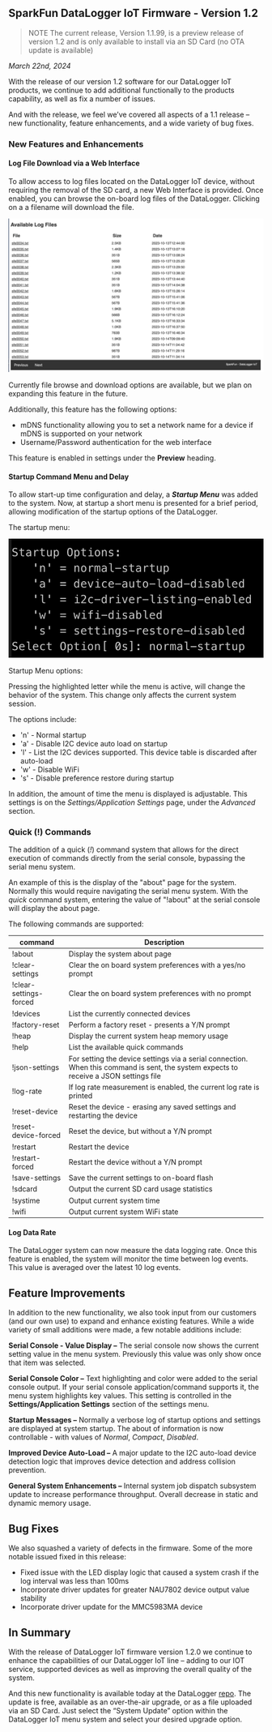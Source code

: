 
## SparkFun DataLogger IoT Firmware - Version 1.2

> NOTE
> The current release, Version 1.1.99, is a preview release of version 1.2 and is only available to install via an SD Card (no OTA update is available)

_March 22nd, 2024_

With the release of our version 1.2 software for our DataLogger IoT products, we continue to add additional functionally to the products capability, as well as fix a number of issues.

And with the release, we feel we’ve covered all aspects of a 1.1 release – new functionality, feature enhancements, and a wide variety of bug fixes.  

### New Features and Enhancements

#### Log File Download via a Web Interface

To allow access to log files located on the DataLogger IoT device, without requiring the removal of the SD card, a new Web Interface is provided. Once enabled, you can browse the on-board log files of the DataLogger. Clicking on a a filename will download the file.

![Web Interface](res/v010200_webI.png)

Currently file browse and download options are available, but we plan on expanding this feature in the future.

Additionally, this feature has the following options:

* mDNS functionality allowing you to set a network name for a device if mDNS is supported on your network
* Username/Password authentication for the web interface

This feature is enabled in settings under the **Preview** heading.

#### Startup Command Menu and Delay

To allow start-up time configuration and delay, a _**Startup Menu**_ was added to the system. Now, at startup a short menu is presented for a brief period, allowing modification of the startup options of the DataLogger.

The startup menu:

![Startup Menu](res/v010200_startup.png)

Startup Menu options:

Pressing the highlighted letter while the menu is active, will change the behavior of the system. This change only affects the current system session.

The options include:

* 'n' - Normal startup
* 'a' - Disable I2C device auto load on startup
* 'l' - List the I2C devices supported. This device table is discarded after auto-load
* 'w' - Disable WiFi
* 's' - Disable preference restore during startup

In addition, the amount of time the menu is displayed is adjustable.  This settings is on the _Settings/Application Settings_ page, under the _Advanced_ section.

### Quick (!) Commands

The addition of a quick (_!_) command system that allows for the direct execution of commands directly from the serial console, bypassing the serial menu system.

An example of this is the display of the "about" page for the system. Normally this would require navigating the serial menu system. With the _quick_ command system, entering the value of "!about" at the serial console will display the about page.

The following commands are supported:

| command | Description|
|--------------|---------|
| !about | Display the system about page
| !clear-settings | Clear the on board system preferences with a yes/no prompt|
| !clear-settings-forced | Clear the on board system preferences with no prompt |
| !devices | List the currently connected devices |
| !factory-reset | Perform a factory reset - presents a Y/N prompt|
| !heap | Display the current system heap memory usage |
| !help | List the available quick commands |
| !json-settings | For setting the device settings via a serial connection. When this command is sent, the system expects to receive a JSON settings file |
| !log-rate | If log rate measurement is enabled, the current log rate is printed |
| !reset-device | Reset the device - erasing any saved settings and restarting the device |
| !reset-device-forced | Reset the device, but without a Y/N prompt |
| !restart | Restart the device |
| !restart-forced | Restart the device without a Y/N prompt |
| !save-settings | Save the current settings to on-board flash |
| !sdcard | Output the current SD card usage statistics |
| !systime | Output current system time |
| !wifi | Output current system WiFi state |

#### Log Data Rate

The DataLogger system can now measure the data logging rate. Once this feature is enabled, the system will monitor the time between log events. This value is averaged over the latest 10 log events.

## Feature Improvements

In addition to the new functionality, we also took input from our customers (and our own use) to expand and enhance existing features. While a wide variety of small additions were made, a few notable additions include:

**Serial Console - Value Display –** The serial console now shows the current setting value in the menu system. Previously this value was only show once that item was selected.

**Serial Console Color –** Text highlighting and color were added to the serial console output. If your serial console application/command supports it, the menu system highlights key values. This setting is controlled in the **Settings/Application Settings** section of the settings menu.

**Startup Messages –** Normally a verbose log of startup options and settings are displayed at system startup. The about of information is now controllable - with values of _Normal_, _Compact_, _Disabled_.

**Improved Device Auto-Load –** A major update to the I2C auto-load device detection logic that improves device detection and address collision prevention.

**General System Enhancements –** Internal system job dispatch subsystem update to increase performance throughput. Overall decrease in static and dynamic memory usage.

## Bug Fixes

We also squashed a variety of defects in the firmware. Some of the more notable issued fixed in this release:

* Fixed issue with the LED display logic that caused a system crash if the log interval was less than 100ms
* Incorporate driver updates for greater NAU7802 device output value stability
* Incorporate driver update for the MMC5983MA device

## In Summary

With the release of DataLogger IoT firmware version 1.2.0 we continue to enhance the capabilities of our DataLogger IoT line – adding to our IOT service, supported devices as well as improving the overall quality of the system.

And this new functionality is available today at the DataLogger [repo](https://github.com/sparkfun/SparkFun_DataLogger).  The update is free, available as an over-the-air upgrade, or as a file uploaded via an SD Card.  Just select the “System Update” option within the DataLogger IoT menu system and select your desired upgrade option.
